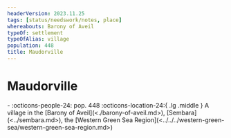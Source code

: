```yaml
---
headerVersion: 2023.11.25
tags: [status/needswork/notes, place]
whereabouts: Barony of Aveil
typeOf: settlement
typeOfAlias: village
population: 448
title: Maudorville
---
```

# Maudorville
<div class="grid cards ext-narrow-margin ext-one-column" markdown>
-  
    :octicons-people-24: pop. 448  
    :octicons-location-24:{ .lg .middle } A village in the [Barony of Aveil](<./barony-of-aveil.md>), [Sembara](<../sembara.md>), the [Western Green Sea Region](<../../../western-green-sea/western-green-sea-region.md>)  
</div>


